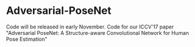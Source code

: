 # Adversarial-PoseNet
Code will be released in early November. Code for our ICCV'17 paper "Adversarial PoseNet: A Structure-aware Convolutional Network for Human Pose Estimation"
